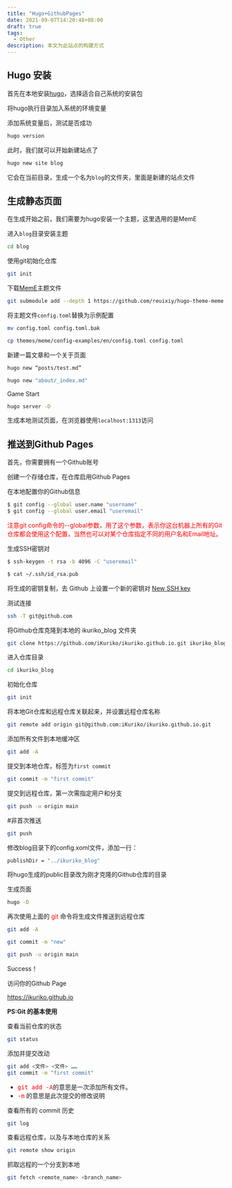 ```yaml
---
title: "Hugo+GithubPages"
date: 2021-09-07T14:20:48+08:00
draft: true
tags:
  - Other
description: 本文为此站点的构建方式
---
```




## Hugo 安装

首先在本地安装[hugo](https://github.com/gohugoio/hugo/releases)，选择适合自己系统的安装包

将hugo执行目录加入系统的环境变量

添加系统变量后，测试是否成功
```bash
hugo version
```

此时，我们就可以开始新建站点了

```bash
hugo new site blog
```

它会在当前目录，生成一个名为`blog`的文件夹，里面是新建的站点文件



## 生成静态页面

在生成开始之前，我们需要为hugo安装一个主题，这里选用的是MemE

进入`blog`目录安装主题

```bash
cd blog
```

使用git初始化仓库

```bash
git init
```

下载[MemE](https://github.com/reuixiy/hugo-theme-meme)主题文件
```bash
git submodule add --depth 1 https://github.com/reuixiy/hugo-theme-meme.git themes/meme
```

将主题文件`config.toml`替换为示例配置

```bash
mv config.toml config.toml.bak
```

```bash
cp themes/meme/config-examples/en/config.toml config.toml
```

新建一篇文章和一个关于页面

```bash
hugo new “posts/test.md”
```
```bash
hugo new "about/_index.md"
```

Game Start

```bash
hugo server -D
```

生成本地测试页面，在浏览器使用`localhost:1313`访问



## 推送到Github Pages

首先，你需要拥有一个Github账号

创建一个存储仓库，在仓库启用Github Pages

在本地配置你的Github信息

```bash
$ git config --global user.name "username"
$ git config --global user.email "useremail"
```

<font color=red>注意git config命令的--global参数，用了这个参数，表示你这台机器上所有的Git仓库都会使用这个配置，当然也可以对某个仓库指定不同的用户名和Email地址。</font>

生成SSH密钥对

```bash
$ ssh-keygen -t rsa -b 4096 -C "useremail"
```

```bash
$ cat ~/.ssh/id_rsa.pub
```

将生成的密钥复制，去 Github 上设置一个新的密钥对 [New SSH key](https://github.com/settings/keys)

测试连接

```bash
ssh -T git@github.com
```



将Github仓库克隆到本地的 ikuriko_blog 文件夹

```bash
git clone https://github.com/iKuriko/ikuriko.github.io.git ikuriko_blog
```

进入仓库目录

```bash
cd ikuriko_blog
```

初始化仓库

```bash
git init
```

将本地Git仓库和远程仓库关联起来，并设置远程仓库名称

```bash
git remote add origin git@github.com:iKuriko/ikuriko.github.io.git
```

添加所有文件到本地缓冲区

```bash
git add -A
```

提交到本地仓库，标签为`first commit`

```bash
git commit -m "first commit"
```

提交到远程仓库，第一次需指定用户和分支

```bash
git push -u origin main
```

\#非首次推送

```bash
git push
```

修改blog目录下的config.xoml文件，添加一行：

```bash
publishDir = "../ikuriko_blog"
```

将hugo生成的public目录改为刚才克隆的Github仓库的目录

生成页面

```bash
hugo -D
```

再次使用上面的<font color=red> git </font>命令将生成文件推送到远程仓库

```bash
git add -A

git commit -m "new"

git push -u origin main
```

Success！

访问你的Github Page

https://ikuriko.github.io



**PS:Git 的基本使用**

查看当前仓库的状态

```bash
git status
```

添加并提交改动

```bash
git add <文件> <文件> ……
git commit -m "first commit"
```

* <font color=red size=3fx>`git add -A`</font>的意思是一次添加所有文件。
* <font color=red size=3fx>`-m`</font> 的意思是此次提交的修改说明

查看所有的 commit 历史

```bash
git log
```

查看远程仓库，以及与本地仓库的关系
```bash
git remote show origin
```

抓取远程的一个分支到本地

```bash
git fetch <remote_name> <branch_name>
```

